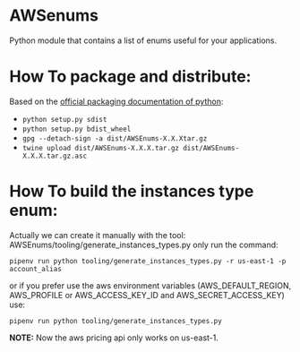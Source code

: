 # AWSenums
Python module that contains a list of enums useful for your applications.

# How To package and distribute:
Based on the [official packaging documentation of python](https://packaging.python.org/tutorials/distributing-packages/#pure-python-wheels):
* ```python setup.py sdist```
* ```python setup.py bdist_wheel```
* ```gpg --detach-sign -a dist/AWSEnums-X.X.Xtar.gz```
* ```twine upload dist/AWSEnums-X.X.X.tar.gz dist/AWSEnums-X.X.X.tar.gz.asc```

# How To build the instances type enum:
Actually we can create it manually with the tool: AWSEnums/tooling/generate_instances_types.py only run the command:

```pipenv run python tooling/generate_instances_types.py -r us-east-1 -p account_alias```

or if you prefer use the aws environment variables (AWS_DEFAULT_REGION, AWS_PROFILE or AWS_ACCESS_KEY_ID and AWS_SECRET_ACCESS_KEY) use:

```pipenv run python tooling/generate_instances_types.py```


**NOTE:** Now the aws pricing api only works on us-east-1. 